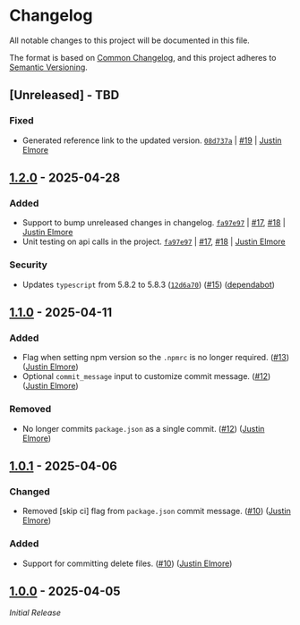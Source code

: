 # Changelog

All notable changes to this project will be documented in this file.

The format is based on [Common Changelog](https://common-changelog.org),
and this project adheres to [Semantic Versioning](https://semver.org/spec/v2.0.0.html).

## [Unreleased] - TBD

### Fixed

- Generated reference link to the updated version. [`08d737a`](https://github.com/jelmore1674/release-semver-action/commit/08d737a866076cd5458711bdbf8483ec5f36fe50) | [#19](https://github.com/jelmore1674/release-semver-action/pull/19) | [Justin Elmore](https://github.com/jelmore1674)

## [1.2.0] - 2025-04-28

### Added

- Support to bump unreleased changes in changelog. [`fa97e97`](https://github.com/jelmore1674/release-semver-action/commit/fa97e97bd52fcfb8b0f1a375aff5f85ceb52819f) | [#17](https://github.com/jelmore1674/release-semver-action/issues/17), [#18](https://github.com/jelmore1674/release-semver-action/pull/18) | [Justin Elmore](https://github.com/jelmore1674)
- Unit testing on api calls in the project. [`fa97e97`](https://github.com/jelmore1674/release-semver-action/commit/fa97e97bd52fcfb8b0f1a375aff5f85ceb52819f) | [#17](https://github.com/jelmore1674/release-semver-action/issues/17), [#18](https://github.com/jelmore1674/release-semver-action/pull/18) | [Justin Elmore](https://github.com/jelmore1674)

### Security

- Updates `typescript` from 5.8.2 to 5.8.3 ([`12d6a70`](https://github.com/jelmore1674/release-semver-action/commit/12d6a7004b93089ed5acd89297ecf7f3c68396aa)) ([#15](https://github.com/jelmore1674/release-semver-action/pull/15)) ([dependabot](https://github.com/apps/dependabot))

## [1.1.0] - 2025-04-11

### Added

- Flag when setting npm version so the `.npmrc` is no longer required. ([#13](https://github.com/jelmore1674/release-semver-action/pull/13)) ([Justin Elmore](https://github.com/jelmore1674))
- Optional `commit_message` input to customize commit message. ([#12](https://github.com/jelmore1674/release-semver-action/pull/12)) ([Justin Elmore](https://github.com/jelmore1674))

### Removed

- No longer commits `package.json` as a single commit. ([#12](https://github.com/jelmore1674/release-semver-action/pull/12)) ([Justin Elmore](https://github.com/jelmore1674))

## [1.0.1] - 2025-04-06

### Changed

- Removed [skip ci] flag from `package.json` commit message. ([#10](https://github.com/jelmore1674/release-semver-action/pull/10)) ([Justin Elmore](https://github.com/jelmore1674))

### Added

- Support for committing delete files. ([#10](https://github.com/jelmore1674/release-semver-action/pull/10)) ([Justin Elmore](https://github.com/jelmore1674))

## [1.0.0] - 2025-04-05

_Initial Release_

[1.2.0]: https://github.com/jelmore1674/release-semver-action/releases/tag/v1.2.0
[1.1.0]: https://github.com/jelmore1674/release-semver-action/releases/tag/v1.1.0
[1.0.1]: https://github.com/jelmore1674/release-semver-action/releases/tag/v1.0.1
[1.0.0]: https://github.com/jelmore1674/release-semver-action/releases/tag/v1.0.0

